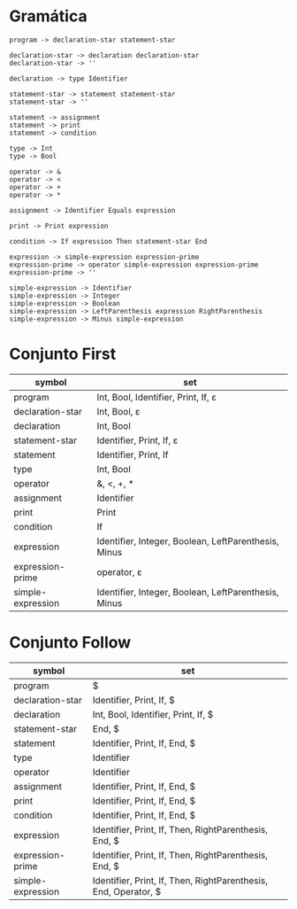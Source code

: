 # Gramática

```
program -> declaration-star statement-star

declaration-star -> declaration declaration-star
declaration-star -> ''

declaration -> type Identifier

statement-star -> statement statement-star
statement-star -> ''

statement -> assignment
statement -> print
statement -> condition

type -> Int
type -> Bool

operator -> &
operator -> <
operator -> +
operator -> *

assignment -> Identifier Equals expression

print -> Print expression

condition -> If expression Then statement-star End

expression -> simple-expression expression-prime
expression-prime -> operator simple-expression expression-prime
expression-prime -> ''

simple-expression -> Identifier
simple-expression -> Integer
simple-expression -> Boolean
simple-expression -> LeftParenthesis expression RightParenthesis
simple-expression -> Minus simple-expression
```

# Conjunto First

| symbol |	set |
|---|---|
| program |	Int, Bool, Identifier, Print, If, ε |
| declaration-star |	Int, Bool, ε |
| declaration |	Int, Bool |
| statement-star |	Identifier, Print, If, ε |
| statement |	Identifier, Print, If |
| type |	Int, Bool |
| operator | &, <, +, * |
| assignment |	Identifier |
| print |	Print |
| condition |	If |
| expression |	Identifier, Integer, Boolean, LeftParenthesis, Minus |
| expression-prime |	operator, ε |
| simple-expression |	Identifier, Integer, Boolean, LeftParenthesis, Minus |

# Conjunto Follow

| symbol | set |
|---|---|
| program | $ |
| declaration-star | Identifier, Print, If, $ |
| declaration | Int, Bool, Identifier, Print, If, $ |
| statement-star | End, $ |
| statement | Identifier, Print, If, End, $ |
| type | Identifier |
| operator | Identifier |
| assignment | Identifier, Print, If, End, $ |
| print | Identifier, Print, If, End, $ |
| condition | Identifier, Print, If, End, $ |
| expression | Identifier, Print, If, Then, RightParenthesis, End, $ |
| expression-prime | Identifier, Print, If, Then, RightParenthesis, End, $ |
| simple-expression | Identifier, Print, If, Then, RightParenthesis, End, Operator, $ |
